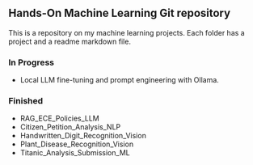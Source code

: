 ## Hands-On Machine Learning Git repository
This is a repository on my machine learning projects. Each folder has a project and a readme markdown file.
### In Progress
- Local LLM fine-tuning and prompt engineering with Ollama.

### Finished 
- RAG_ECE_Policies_LLM
- Citizen_Petition_Analysis_NLP
- Handwritten_Digit_Recognition_Vision
- Plant_Disease_Recognition_Vision
- Titanic_Analysis_Submission_ML
